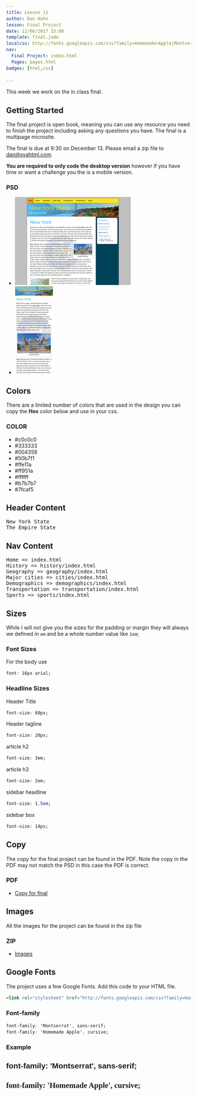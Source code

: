 ```yaml
---
title: Lesson 11
author: Dan Hahn
lesson: Final Project
date: 12/06/2017 15:00
template: final.jade
localcss: http://fonts.googleapis.com/css?family=Homemade+Apple|Montserrat
nav:
  Final Project: index.html
  Pages: pages.html
badges: [html,css]

---
```


This week we work on the in class final.  

<span class="more"></span>

## Getting Started

The final project is open book, meaning you can use any resource you need to finish the project including asking any questions you have.  The final is a multipage microsite.  

The final is due at 9:30 on December 13.  Please email a zip file to dan@svahtml.com.

**You are required to only code the desktop version** however if you have time or want a challenge you the is a mobile version.  

### PSD

* [![](desktop-sm.png)](desktop.psd)
* [![](mobile-sm.png)](mobile.psd)

## Colors

There are a limited number of colors that are used in the design you can copy the **Hex** color below and use in your css.

### COLOR

* \#c0c0c0
* \#333333
* \#004358
* \#50b7f1
* \#ffe11a
* \#ff951a
* \#ffffff
* \#b7b7b7
* \#7fcaf5

## Header Content

<pre class="text-content">
New York State
The Empire State
</pre>

## Nav Content
<pre class="text-content">
Home => index.html
History => history/index.html
Geography => geography/index.html
Major cities => cities/index.html
Demographics => demographics/index.html
Transportation => transportation/index.html
Sports => sports/index.html
</pre>

## Sizes

While I will not give you the sizes for the padding or margin they will always we defined in `em` and be a whole number value like `1em`;

### Font Sizes

For the body use
```css
font: 16px arial;
```

### Headline Sizes

Header Title
```css
font-size: 60px;
```
Header tagline

```css
font-size: 20px;
```

article h2
```css
font-size: 3em;
```

article h3
```css
font-size: 2em;
```

sidebar headline
```css
font-size: 1.5em;
```

sidebar box
```css
font-size: 14px;
```

## Copy

The copy for the final project can be found in the PDF.  Note the copy in the PDF may not match the PSD in this case the PDF is correct.

### PDF

* [Copy for final](final-content.pdf)

## Images

All the images for the project can be found in the zip file

### ZIP

* [Images](images.zip)

## Google Fonts

The project uses a few Google Fonts.  Add this code to your HTML file.

```html
<link rel="stylesheet" href="http://fonts.googleapis.com/css?family=Homemade+Apple|Montserrat">
```

### Font-family

```css
font-family: 'Montserrat', sans-serif;
font-family: 'Homemade Apple', cursive;
```

### Example

<h2 style="font-family: 'Montserrat', sans-serif">font-family: 'Montserrat', sans-serif;</h2>

<h2 style="font-family: 'Homemade Apple', cursive">font-family: 'Homemade Apple', cursive;</h2>
